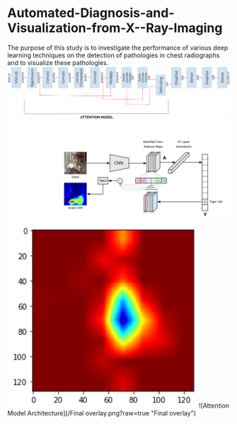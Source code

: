 # Automated-Diagnosis-and-Visualization-from-X--Ray-Imaging
The purpose of this study is to investigate the performance of various deep learning techniques on the detection of pathologies in chest radiographs and to visualize these pathologies.
![Attention Model Architecture](/Architecture.png?raw=true "Attention Model Architecture")
![Attention Model Architecture](/GradCam.png?raw=true "Gradient Camera Model Architecture")
![Attention Model Architecture](/Heatmap.png?raw=true "Heatmap")
![Attention Model Architecture](/Final overlay.png?raw=true "Final overlay")
